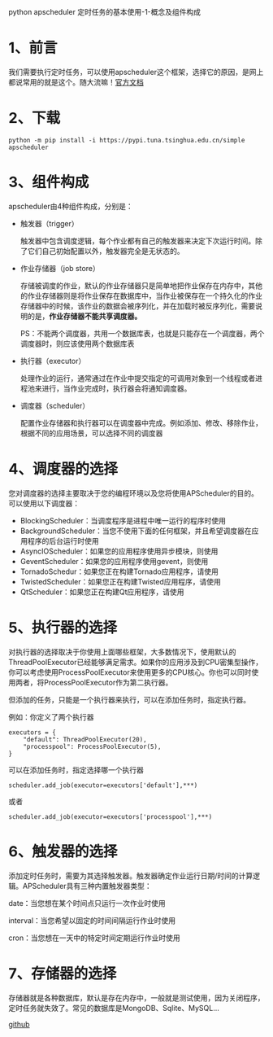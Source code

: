 python apscheduler 定时任务的基本使用-1-概念及组件构成

# 1、前言

我们需要执行定时任务，可以使用apscheduler这个框架，选择它的原因，是网上都说常用的就是这个。随大流嘛！[官方文档](https://apscheduler.readthedocs.io/en/3.x/userguide.html)

# 2、下载

```
python -m pip install -i https://pypi.tuna.tsinghua.edu.cn/simple apscheduler
```

# 3、组件构成

apscheduler由4种组件构成，分别是：

- 触发器（trigger）

  触发器中包含调度逻辑，每个作业都有自己的触发器来决定下次运行时间。除了它们自己初始配置以外，触发器完全是无状态的。

- 作业存储器（job store）

  存储被调度的作业，默认的作业存储器只是简单地把作业保存在内存中，其他的作业存储器则是将作业保存在数据库中，当作业被保存在一个持久化的作业存储器中的时候，该作业的数据会被序列化，并在加载时被反序列化，需要说明的是，**作业存储器不能共享调度器。**

  PS：不能两个调度器，共用一个数据库表，也就是只能存在一个调度器，两个调度器时，则应该使用两个数据库表

- 执行器（executor）

  处理作业的运行，通常通过在作业中提交指定的可调用对象到一个线程或者进程池来进行，当作业完成时，执行器会将通知调度器。

- 调度器（scheduler）

  配置作业存储器和执行器可以在调度器中完成。例如添加、修改、移除作业，根据不同的应用场景，可以选择不同的调度器

# 4、调度器的选择

您对调度器的选择主要取决于您的编程环境以及您将使用APScheduler的目的。可以使用以下调度器：

- BlockingScheduler：当调度程序是进程中唯一运行的程序时使用
- BackgroundScheduler：当您不使用下面的任何框架，并且希望调度器在应用程序的后台运行时使用
- AsyncIOScheduler：如果您的应用程序使用异步模块，则使用
- GeventScheduler：如果您的应用程序使用gevent，则使用
- TornadoSchedur：如果您正在构建Tornado应用程序，请使用
- TwistedScheduler：如果您正在构建Twisted应用程序，请使用
- QtScheduler：如果您正在构建Qt应用程序，请使用

# 5、执行器的选择

对执行器的选择取决于你使用上面哪些框架，大多数情况下，使用默认的ThreadPoolExecutor已经能够满足需求。如果你的应用涉及到CPU密集型操作，你可以考虑使用ProcessPoolExecutor来使用更多的CPU核心。你也可以同时使用两者，将ProcessPoolExecutor作为第二执行器。

但添加的任务，只能是一个执行器来执行，可以在添加任务时，指定执行器。

例如：你定义了两个执行器

```
executors = {
    "default": ThreadPoolExecutor(20),
    "processpool": ProcessPoolExecutor(5),
}
```

可以在添加任务时，指定选择哪一个执行器

```
scheduler.add_job(executor=executors['default'],***)
```

或者

```
scheduler.add_job(executor=executors['processpool'],***)
```

# 6、触发器的选择

添加定时任务时，需要为其选择触发器。触发器确定作业运行日期/时间的计算逻辑。APScheduler具有三种内置触发器类型：

date：当您想在某个时间点只运行一次作业时使用

interval：当您希望以固定的时间间隔运行作业时使用

cron：当您想在一天中的特定时间定期运行作业时使用

# 7、存储器的选择

存储器就是各种数据库，默认是存在内存中，一般就是测试使用，因为关闭程序，定时任务就失效了。常见的数据库是MongoDB、Sqlite、MySQL...

[github](https://github.com/rainbow-tan/learn-apscheduler)